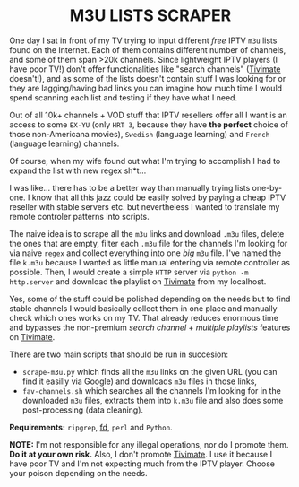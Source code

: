 <h1 align="center">
 M3U LISTS SCRAPER
</h1> 

One day I sat in front of my TV trying to input different *free* IPTV ```m3u``` lists found on the Internet. Each of them contains different number of channels, and some of them span >20k channels. Since lightweight IPTV players (I have poor TV!) don't offer functionalities like "search channels" ([Tivimate](https://www.tivimate.org/en) doesn't!), and as some of the lists doesn't contain stuff I was looking for or they are lagging/having bad links you can imagine how much time I would spend scanning each list and testing if they have what I need.

Out of all 10k+ channels + VOD stuff that IPTV resellers offer all I want is an access to some ```EX-YU``` (only ```HRT 3```, because they have **the perfect** choice of those non-Americana movies), ```Swedish``` (language learning) and ```French``` (language learning) channels. 

Of course, when my wife found out what I'm trying to accomplish I had to expand the list with new regex sh\*t...

I was like... there has to be a better way than manually trying lists one-by-one. I know that all this jazz could be easily solved by paying a cheap IPTV reseller with stable servers etc. but nevertheless I wanted to translate my remote controler patterns into scripts. 

The naive idea is to scrape all the ```m3u``` links and download ```.m3u``` files, delete the ones that are empty, filter each ```.m3u``` file for the channels I'm looking for via naive ```regex``` and collect everything into one *big* ```m3u``` file. I've named the file ```k.m3u``` because I wanted as little  manual entering via remote controller as possible. Then, I would create a simple ```HTTP``` server via ```python -m http.server``` and download the playlist on [Tivimate](https://www.tivimate.org/en) from my localhost.

Yes, some of the stuff could be polished depending on the needs but to find stable channels I would basically collect them in one place and manually check which ones works on my TV. That already reduces enormous time and bypasses the non-premium *search channel* + *multiple playlists* features on [Tivimate](https://www.tivimate.org/en). 

There are two main scripts that should be run in succesion:
- ```scrape-m3u.py``` which finds all the ```m3u``` links on the given URL (you can find it easilly via Google) and downloads ```m3u``` files in those links, 
- ```fav-channels.sh``` which searches all the channels I'm looking for in the downloaded ```m3u``` files, extracts them into ```k.m3u``` file and also does some post-processing (data cleaning). 

**Requirements:**
```ripgrep```, [fd](https://github.com/sharkdp/fd), ```perl``` and ```Python```.

**NOTE:** I'm not responsible for any illegal operations, nor do I promote them. **Do it at your own risk.**
Also, I don't promote [Tivimate](https://www.tivimate.org/en). I use it because I have poor TV and I'm not expecting much from the IPTV player. Choose your poison depending on the needs.
